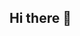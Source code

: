 ## Hi there 👋

<!--
**Jentcold/Jentcold** is a ✨ _special_ ✨ repository because its `README.md` (this file) appears on your GitHub profile.

Here are some ideas to get you started:

- 🔭 I’m currently working on a discord bot
- 🌱 I’m currently learning computer science
- 🤔 I’m looking for help with discord.py module
- 💬 Ask me about anything really
- 📫 How to reach me: @Jentcold on discord
- ⚡ Fun fact: google what Jent means 😈
